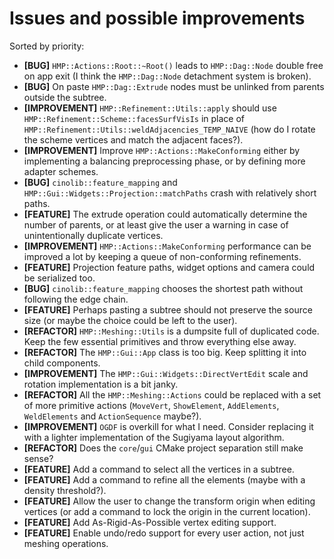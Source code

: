 # Issues and possible improvements
Sorted by priority:
- **\[BUG\]** `HMP::Actions::Root::~Root()` leads to `HMP::Dag::Node` double free on app exit (I think the `HMP::Dag::Node` detachment system is broken).
- **\[BUG\]** On paste `HMP::Dag::Extrude` nodes must be unlinked from parents outside the subtree.
- **\[IMPROVEMENT\]** `HMP::Refinement::Utils::apply` should use `HMP::Refinement::Scheme::facesSurfVisIs` in place of `HMP::Refinement::Utils::weldAdjacencies_TEMP_NAIVE` (how do I rotate the scheme vertices and match the adjacent faces?).
- **\[IMPROVEMENT\]** Improve `HMP::Actions::MakeConforming` either by implementing a balancing preprocessing phase, or by defining more adapter schemes.
- **\[BUG\]** `cinolib::feature_mapping` and `HMP::Gui::Widgets::Projection::matchPaths` crash with relatively short paths.
- **\[FEATURE\]** The extrude operation could automatically determine the number of parents, or at least give the user a warning in case of unintentionally duplicate vertices.
- **\[IMPROVEMENT\]** `HMP::Actions::MakeConforming` performance can be improved a lot by keeping a queue of non-conforming refinements.
- **\[FEATURE\]** Projection feature paths, widget options and camera could be serialized too.
- **\[BUG\]** `cinolib::feature_mapping` chooses the shortest path without following the edge chain.
- **\[FEATURE\]** Perhaps pasting a subtree should not preserve the source size (or maybe the choice could be left to the user).
- **\[REFACTOR\]** `HMP::Meshing::Utils` is a dumpsite full of duplicated code. Keep the few essential primitives and throw everything else away.
- **\[REFACTOR\]** The `HMP::Gui::App` class is too big. Keep splitting it into child components.
- **\[IMPROVEMENT\]** The `HMP::Gui::Widgets::DirectVertEdit` scale and rotation implementation is a bit janky.
- **\[REFACTOR\]** All the `HMP::Meshing::Actions` could be replaced with a set of more primitive actions (`MoveVert`, `ShowElement`, `AddElements`, `WeldElements` and `ActionSequence` maybe?).
- **\[IMPROVEMENT\]** `OGDF` is overkill for what I need. Consider replacing it with a lighter implementation of the Sugiyama layout algorithm.
- **\[REFACTOR\]** Does the `core`/`gui` CMake project separation still make sense? 
- **\[FEATURE\]** Add a command to select all the vertices in a subtree.
- **\[FEATURE\]** Add a command to refine all the elements (maybe with a density threshold?).
- **\[FEATURE\]** Allow the user to change the transform origin when editing vertices (or add a command to lock the origin in the current location).
- **\[FEATURE\]** Add As-Rigid-As-Possible vertex editing support.
- **\[FEATURE\]** Enable undo/redo support for every user action, not just meshing operations.